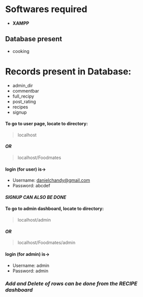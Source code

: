 # Softwares required
- **XAMPP**

## Database present
- cooking

# Records present in Database:
- admin_dir
- commentbar
- full_recipy
- post_rating
- recipes
- signup


#### To go to user page, locate to directory:
>localhost
#### *OR*
>localhost/Foodmates

#### login (for user) is->  
- Username: danielchandy@gmail.com
- Password: abcdef

#### *SIGNUP CAN ALSO BE DONE*


#### To go to admin dashboard, locate to directory:
>localhost/admin
#### *OR*
>localhost/Foodmates/admin

#### login (for admin) is->  
- Username: admin
- Password: admin

### *Add and Delete of rows can be done from the **RECIPE** dashboard*

